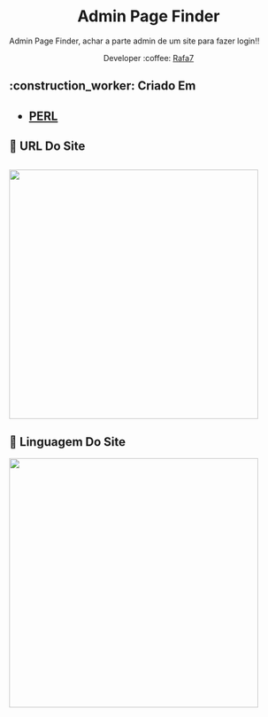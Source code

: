 <h1 align="center">  Admin Page Finder </h1>
Admin Page Finder, achar a parte admin de um site para fazer login!!


<p align="center"> 
  Developer :coffee:  <a href="https://discord.bio/p/rafa"> Rafa7 </a>
</p>
<p align="center">
</p>

<h2> :construction_worker: Criado Em <h2>
<ul>
  <li><a href="https://www.perl.org/">PERL</a></li>
</ul>

<h2>🔔 URL Do Site <h2>
<img width="450" src="https://cdn.discordapp.com/attachments/764658833594908734/767772325294374912/Screenshot_1.png">
  
<h2>🔔 Linguagem Do Site </h2>
<img height="450" src="https://cdn.discordapp.com/attachments/764658833594908734/767772330717872208/Screenshot_2.png">
